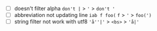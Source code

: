 + [ ] doesn't filter alpha `don't |` > `'` > `don't '`
+ [ ] abbreviation not updating line `iab f foo(` `f` > `'` > `foo(')`
+ [ ] string filter not work with utf8 `'å''|'` > `<bs>` > `'å|'`
